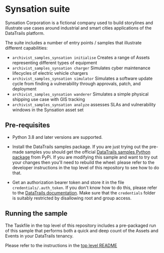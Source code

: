 # Synsation suite

Synsation Corporation is a fictional company used to build storylines and illustrate use cases around industrial and smart cities applications of the DataTrails platform.

The suite includes a number of entry points / samples that illustrate different capabilities:

* `archivist_samples_synsation initialise` Creates a range of Assets representing different types of equipment
* `archivist_samples_synsation charger` Simulates cyber maintenance lifecycles of electric vehicle chargers
* `archivist_samples_synsation simulator` Simulates a software update cycle from finding a vulnerability through approvals, patch, and deployment
* `archivist_samples_synsation wanderer` Simulates a simple physical shipping use case with GIS tracking
* `archivist_samples_synsation analyze` assesses SLAs and vulnerability windows in the Synsation asset set

## Pre-requisites

* Python 3.8 and later versions are supported.

* Install the DataTrails samples package. If you are just trying out the pre-made samples you should get the official [DataTrails samples Python package](https://pypi.org/project/datatrails-samples/ "PyPi package page") from PyPi. If you are modifying this sample and want to try out your changes then you'll need to rebuild the wheel: please refer to the developer instructions in the top level of this repository to see how to do that.

* Get an authorization bearer token and store it in the file `credentials/.auth_token`. If you don't know how to do this, please refer to the [DataTrails documentation](https://docs.datatrails.ai/docs/datatrails-basics/getting-access-tokens-using-app-registrations/ "Getting an auth token"). Make sure that the `credentials` folder is suitably restricted by disallowing root and group access.


## Running the sample

The Taskfile in the top level of this repository includes a pre-packaged run of this sample that performs both a quick and deep count of the Assets and Events in your DataTrails tenancy. 

Please refer to the instructions in the [top level README](https://github.com/datatrails/datatrails-samples#synsation "synsation suite")

